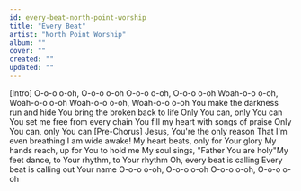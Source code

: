 ```yaml
---
id: every-beat-north-point-worship
title: "Every Beat"
artist: "North Point Worship"
album: ""
cover: ""
created: ""
updated: ""
---
```


[Intro]
O-o-o o-oh, O-o-o o-oh
O-o-o o-oh, O-o-o o-oh
Woah-o-o o-oh, Woah-o-o o-oh
Woah-o-o o-oh, Woah-o-o o-oh
You make the darkness run and hide
You bring the broken back to life
Only You can, only You can
You set me free from every chain
You fill my heart with songs of praise
Only You can, only You can
[Pre-Chorus]
Jesus, You're the only reason
That I'm even breathing
I am wide awake!
My heart beats, only for Your glory
My hands reach, up for You to hold me
My soul sings, "Father You are holy"My feet dance, to Your rhythm, to Your rhythm
Oh, every beat is calling
Every beat is calling out Your name
O-o-o o-oh, O-o-o o-oh
O-o-o o-oh, O-o-o o-oh